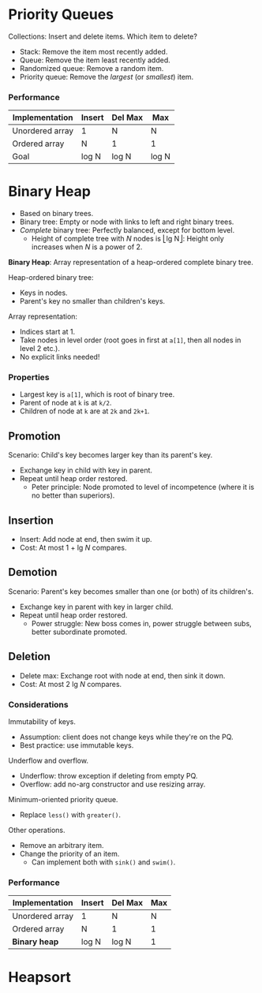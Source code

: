 # Priority Queues
Collections: Insert and delete items. Which item to delete?
- Stack: Remove the item most recently added.
- Queue: Remove the item least recently added.
- Randomized queue: Remove a random item.
- Priority queue: Remove the *largest* (or *smallest*) item.

### Performance
Implementation | Insert | Del Max | Max
--- | --- | --- | ---
Unordered array | 1 | N | N
Ordered array | N | 1 | 1
Goal | log N | log N | log N

# Binary Heap
- Based on binary trees.
- Binary tree: Empty or node with links to left and right binary trees.
- *Complete* binary tree: Perfectly balanced, except for bottom level.
  - Height of complete tree with *N* nodes is ⎣lg N⎦: Height only increases when *N* is a power of 2.

**Binary Heap**: Array representation of a heap-ordered complete binary tree.

Heap-ordered binary tree:
- Keys in nodes.
- Parent's key no smaller than children's keys.

Array representation:
- Indices start at 1.
- Take nodes in level order (root goes in first at `a[1]`, then all nodes in level 2 etc.).
- No explicit links needed!

### Properties
- Largest key is `a[1]`, which is root of binary tree.
- Parent of node at `k` is at `k/2`.
- Children of node at `k` are at `2k` and `2k+1`.

## Promotion
Scenario: Child's key becomes larger key than its parent's key.
- Exchange key in child with key in parent.
- Repeat until heap order restored.
  - Peter principle: Node promoted to level of incompetence (where it is no better than superiors).

## Insertion
- Insert: Add node at end, then swim it up.
- Cost: At most 1 + lg *N* compares.

## Demotion
Scenario: Parent's key becomes smaller than one (or both) of its children's.
- Exchange key in parent with key in larger child.
- Repeat until heap order restored.
  - Power struggle: New boss comes in, power struggle between subs, better subordinate promoted.

## Deletion
- Delete max: Exchange root with node at end, then sink it down.
- Cost: At most 2 lg *N* compares.

### Considerations
Immutability of keys.
- Assumption: client does not change keys while they're on the PQ.
- Best practice: use immutable keys.

Underflow and overflow.
- Underflow: throw exception if deleting from empty PQ.
- Overflow: add no-arg constructor and use resizing array.

Minimum-oriented priority queue.
- Replace `less()` with `greater()`.

Other operations.
- Remove an arbitrary item.
- Change the priority of an item.
  - Can implement both with `sink()` and `swim()`.

### Performance
Implementation | Insert | Del Max | Max
--- | --- | --- | ---
Unordered array | 1 | N | N
Ordered array | N | 1 | 1
**Binary heap** | log N | log N | 1

# Heapsort


